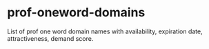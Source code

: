 # prof-oneword-domains
List of prof one word domain names with availability, expiration date, attractiveness, demand score.
